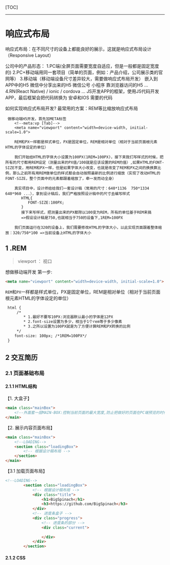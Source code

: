 [TOC]





---



# 响应式布局

响应式布局：在不同尺寸的设备上都能良好的展示，这就是响应式布局设计（Responsive Layout）

   公司中的产品形态：
     1.PC端(全屏页面需要宽度自适应，但是一般都是固定宽度的)
     2.PC+移动端用同一套项目（简单的页面，例如：产品介绍，公司展示类的官网等）
     3.移动端（移动端设备尺寸差异较大，需要做响应式布局开发）
       嵌入到APP中的H5
       微信中分享出来的H5
       微信公号
       小程序
       靠浏览器访问的H5
       ...
     4.RN(React Native) / ionic / cordova ... JS开发APP的框架，使用JS代码开发APP，最后框架会把代码转换为 安卓和IOS 需要的代码

   如何实现响应式布局开发?
     最常用的方案：REM等比缩放响应式布局

```
 做移动端H5开发，首先加META标签
    <!--meta:vp [Tab]-->
    <meta name="viewport" content="width=device-width, initial-scale=1.0">

    REM和PX一样都是样式单位，PX是固定单位，REM是相对单位（相对于当前页面根元素HTML的字体设定的单位）

    我们开始给HTML的字体大小设置为100PX(1REM=100PX)，接下来我们写样式的时候，把所有的尺寸都用REM设定（测量出来的PX值/100就是应该设置的REM的值）,如果HTML的FONT-SIZE不变，用REM和PX一样，但是如果字体大小改变，也就是改变了REM和PX之间的换换算比例，那么之前所有用REM做单位的样式都会自动按照最新的比例进行缩放（实现了改动HTML的FONT-SIZE，整个页面中的元素都跟着缩放了，牵一发而动全身）

    真实项目中，设计师给给我们一套设计稿（常用的尺寸：640*1136  750*1334 640*960 ...），拿到设计稿后，我们严格按照设计稿中的尺寸去编写样式
       HTML{
          FONT-SIZE:100PX;
       }
       接下来写样式，把测量出来的PX都除以100变为REM，所有的单位基于REM来搞
       =>假设设计稿是750,也就相当于750的设备下,1REM=100PX

    我们页面运行在320的设备上，我们需要修改HTML的字体大小，以此实现页面跟着整体缩放：320/750*100 =>当前设备上HTML的字体大小
```



## 1 .REM

> viewport ： 视口

想做移动端开发 第一步:

```html
<meta name="viewport" content="width=device-width, initial-scale=1.0">
```

`REM`和`PX`一样都是样式单位，PX是固定单位，REM是相对单位（相对于当前页面根元素HTML的字体设定的单位）

```html
 html {
     /*
        * 1.最好不要写10PX:浏览器默认最小的字体是12PX
        * 2.font-size设置为多少，相当于1个rem等于多少像素
        * 3.之所以设置为100PX就是为了方便计算REM和PX转换的比例
     */
    font-size: 100px; /*1REM=100PX*/
 }
```

## 2 交互简历



### 2.1 页面基础布局

#### 2.1.1 HTML结构

【1. 大盒子】

```html
<main class="mainBox">
	<!--外面套一层MAIN-BOX:控制当前页面的最大宽度,防止把做好的页面在PC端预览的时候满屏展示,这样字体和盒子大小等被肆意拉伸-->
</main>
```

【2. 展示内容页面布局】

```html
<main class="mainBox">
	<!--LOADING-->
	<section class="loadingBox">
		<!-- 根据设计稿布局 -->			
	</section>
</main>
```

【3.1  加载页面布局】

```html
<!--LOADING-->
		<section class="loadingBox">
			<!-- 根据设计稿布局 -->
			<div class="title">
				<h1>BigSpinach</h1>
				<h3>https://github.com/BigSpinach</h3>
			</div>
			<!-- 进度条盒子 -->
			<div class="progress">
				<!-- 进度条的部分 -->
				<div class="current">
					
				</div>				
			</div>
		</section>
```



#### 2.1.2 CSS

```css

```



